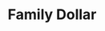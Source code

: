 ---
title: "Family Dollar"
url: /chicago/family-dollar-north-milwaukee-avenue/
shop: variety store
---